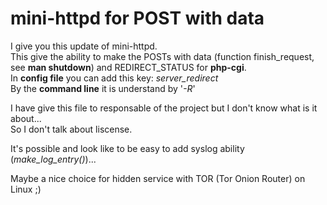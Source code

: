# mini-httpd for POST with data

I give you this update of mini-httpd.  
This give the ability to make the POSTs with data (function finish_request, see __man shutdown__) and REDIRECT_STATUS for __php-cgi__.  
In __config file__ you can add this key: _server_redirect_  
By the __command line__ it is understand by '_-R_'
  
I have give this file to responsable of the project but I don't know what is it about...  
So I don't talk about liscense.  
  
It's possible and look like to be easy to add syslog ability (*make_log_entry()*)...  
  
Maybe a nice choice for hidden service with TOR (Tor Onion Router) on Linux ;)  
